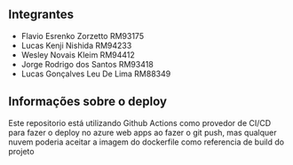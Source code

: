 ## Integrantes

- Flavio Esrenko Zorzetto RM93175
- Lucas Kenji Nishida RM94233
- Wesley Novais Kleim RM94412
- Jorge Rodrigo dos Santos RM93418
- Lucas Gonçalves Leu De Lima RM88349

## Informações sobre o deploy

Este repositorio está utilizando Github Actions como provedor de CI/CD para fazer o deploy no azure web apps ao fazer o git push, mas qualquer nuvem poderia aceitar a imagem do dockerfile como referencia de build do projeto

